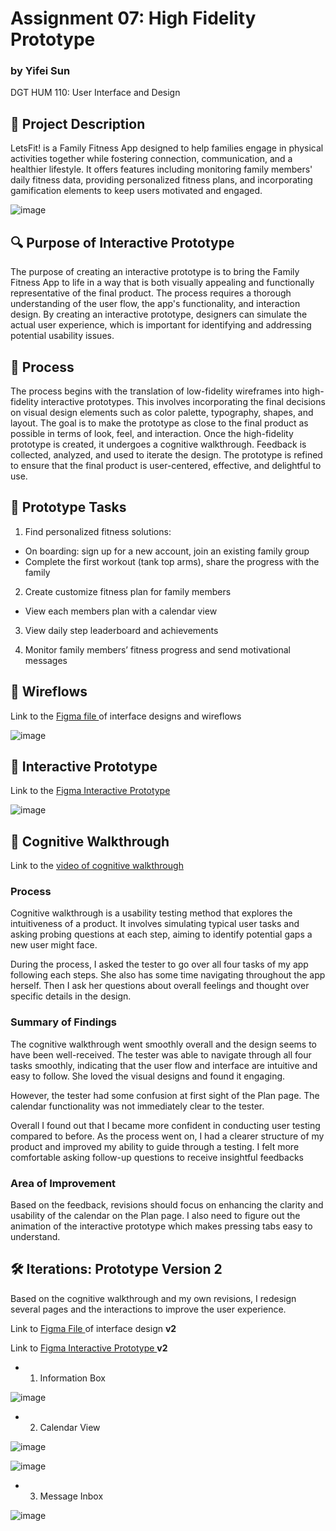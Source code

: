 # Assignment 07: High Fidelity Prototype

### by Yifei Sun
DGT HUM 110: User Interface and Design

## 📝 Project Description
LetsFit! is a Family Fitness App designed to help families engage in physical activities together while fostering connection, communication, and a healthier lifestyle. It offers features including monitoring family members' daily fitness data, providing personalized fitness plans, and incorporating gamification elements to keep users motivated and engaged.

![image](Images/Project%20Description.png)

## 🔍 Purpose of Interactive Prototype
The purpose of creating an interactive prototype is to bring the Family Fitness App to life in a way that is both visually appealing and functionally representative of the final product. The process requires a thorough understanding of the user flow, the app's functionality, and interaction design. By creating an interactive prototype, designers can simulate the actual user experience, which is important for identifying and addressing potential usability issues.

## 📌 Process
The process begins with the translation of low-fidelity wireframes into high-fidelity interactive prototypes. This involves incorporating the final decisions on visual design elements such as color palette, typography, shapes, and layout. The goal is to make the prototype as close to the final product as possible in terms of look, feel, and interaction. Once the high-fidelity prototype is created, it undergoes a cognitive walkthrough. Feedback is collected, analyzed, and used to iterate the design. The prototype is refined to ensure that the final product is user-centered, effective, and delightful to use.

## 📎 Prototype Tasks
1. Find personalized fitness solutions:
- On boarding: sign up for a new account, join an existing family group
- Complete the first workout (tank top arms), share the progress with the family

2. Create customize fitness plan for family members
- View each members plan with a calendar view

3. View daily step leaderboard and achievements

4. Monitor family members’ fitness progress and send motivational messages

## 🔗 Wireflows

Link to the <a href="https://www.figma.com/file/moFDPg2xgv1G4evtUB07uD/LetsFit!-High-Fidelity-Prototype?type=design&node-id=0%3A1&t=6SLW5MI5feMVBgVT-1"> Figma file </a> of interface designs and wireflows

![image](Images/High-Fi%20Wireflow.png)

## 📱 Interactive Prototype

Link to the <a href="https://www.figma.com/proto/moFDPg2xgv1G4evtUB07uD/LetsFit!-High-Fidelity-Prototype?page-id=0%3A1&type=design&node-id=1-2&viewport=1012%2C880%2C0.14&scaling=scale-down&starting-point-node-id=1%3A2"> Figma Interactive Prototype </a>

![image](Images/Figma%20Prototype.png)

## 🚶 Cognitive Walkthrough

Link to the <a href ="https://youtu.be/B42TCDAJSf8"> video of cognitive walkthrough </a>

### Process
Cognitive walkthrough is a usability testing method that explores the intuitiveness of a product. It involves simulating typical user tasks and asking probing questions at each step, aiming to identify potential gaps a new user might face.

During the process, I asked the tester to go over all four tasks of my app following each steps. She also has some time navigating throughout the app herself. Then I ask her questions about overall feelings and thought over specific details in the design.

### Summary of Findings

The cognitive walkthrough went smoothly overall and the design seems to have been well-received. The tester was able to navigate through all four tasks smoothly, indicating that the user flow and interface are intuitive and easy to follow. She loved the visual designs and found it engaging.

However, the tester had some confusion at first sight of the Plan page. The calendar functionality was not immediately clear to the tester. 

Overall I found out that I became more confident in conducting user testing compared to before. As the process went on, I had a clearer structure of my product and improved my ability to guide through a testing. I felt more comfortable asking follow-up questions to receive insightful feedbacks

### Area of Improvement

Based on the feedback, revisions should focus on enhancing the clarity and usability of the calendar on the Plan page. I also need to figure out the animation of the interactive prototype which makes pressing tabs easy to understand. 

## 🛠️ Iterations: Prototype Version 2

Based on the cognitive walkthrough and my own revisions, I redesign several pages and the interactions to improve the user experience.

Link to <a href="https://www.figma.com/file/moFDPg2xgv1G4evtUB07uD/LetsFit!-High-Fidelity-Prototype?type=design&node-id=72%3A318&t=6SLW5MI5feMVBgVT-1"> Figma File </a> of interface design **v2**

Link to <a href="https://www.figma.com/proto/moFDPg2xgv1G4evtUB07uD/LetsFit!-High-Fidelity-Prototype?page-id=72%3A318&type=design&node-id=72-499&viewport=5391%2C1129%2C1.06&scaling=scale-down&starting-point-node-id=72%3A499"> Figma Interactive Prototype </a> **v2**

- 1. Information Box

![image](Images/Revise-1.png)

- 2. Calendar View

![image](Images/Revise-2.png)

![image](Images/Plan-Wireflow.png)

- 3.  Message Inbox

![image](Images/Revise-3.png)




